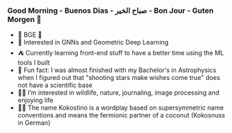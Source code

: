 ### Good Morning - Buenos Dias - صباح الخير - Bon Jour - Guten Morgen :boar:

- :crocodile: BGE :crocodile:
- :palm_tree: Interested in GNNs and Geometric Deep Learning
- :tent: Currently learning front-end stuff to have a better time using the ML tools I built
- :milky_way: Fun fact: I was almost finished with my Bachelor's in Astrophysics when I figured out that "shooting stars make wishes come true" does not have a scientific base
- :mermaid: I’m interested in wildlife, nature, journaling, image processing and enjoying life
- :whale::dash: The name Kokostino is a wordplay based on supersymmetric name conventions and means the fermionic partner of a coconut (Kokosnuss in German)
